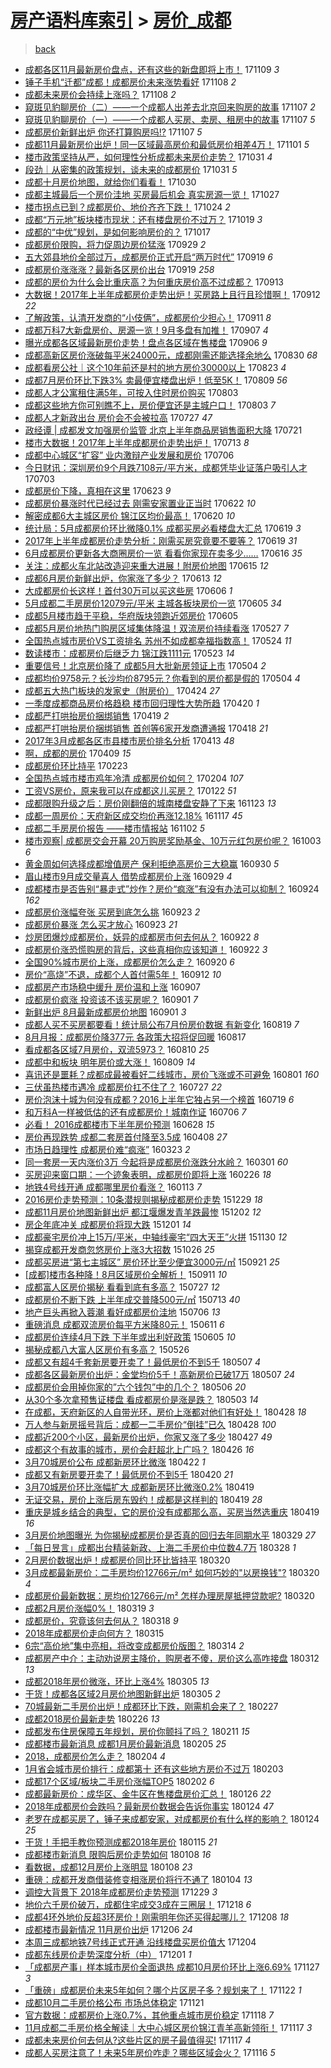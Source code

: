 [房产语料库索引](../../README.md)  > [房价_成都](房价_成都.md)
====
> [back](../README.md)

- [成都各区11月最新房价盘点，还有这些的新盘即将上市！](http://jkwz.applinzi.com/ittc/7033957381782897680.html#%E6%88%90%E9%83%BD%E5%90%84%E5%8C%BA11%E6%9C%88%E6%9C%80%E6%96%B0%E6%88%BF%E4%BB%B7%E7%9B%98%E7%82%B9%EF%BC%8C%E8%BF%98%E6%9C%89%E8%BF%99%E4%BA%9B%E7%9A%84%E6%96%B0%E7%9B%98%E5%8D%B3%E5%B0%86%E4%B8%8A%E5%B8%82%EF%BC%81) 171109 *3* 
- [锤子手机“迁都”成都！成都房价未来涨势看好](http://jkwz.applinzi.com/ittc/7033619071197774864.html#%E9%94%A4%E5%AD%90%E6%89%8B%E6%9C%BA%E2%80%9C%E8%BF%81%E9%83%BD%E2%80%9D%E6%88%90%E9%83%BD%EF%BC%81%E6%88%90%E9%83%BD%E6%88%BF%E4%BB%B7%E6%9C%AA%E6%9D%A5%E6%B6%A8%E5%8A%BF%E7%9C%8B%E5%A5%BD) 171108 *2* 
- [成都未来房价会持续上涨吗？](http://jkwz.applinzi.com/ittc/7033364153123734544.html#%E6%88%90%E9%83%BD%E6%9C%AA%E6%9D%A5%E6%88%BF%E4%BB%B7%E4%BC%9A%E6%8C%81%E7%BB%AD%E4%B8%8A%E6%B6%A8%E5%90%97%EF%BC%9F) 171108 *2* 
- [窥斑见豹聊房价（二）——一个成都人出差去北京回来购房的故事](http://jkwz.applinzi.com/ittc/7033255825559258128.html#%E7%AA%A5%E6%96%91%E8%A7%81%E8%B1%B9%E8%81%8A%E6%88%BF%E4%BB%B7%EF%BC%88%E4%BA%8C%EF%BC%89%E2%80%94%E2%80%94%E4%B8%80%E4%B8%AA%E6%88%90%E9%83%BD%E4%BA%BA%E5%87%BA%E5%B7%AE%E5%8E%BB%E5%8C%97%E4%BA%AC%E5%9B%9E%E6%9D%A5%E8%B4%AD%E6%88%BF%E7%9A%84%E6%95%85%E4%BA%8B) 171107 *2* 
- [窥斑见豹聊房价（一）——一个成都人买房、卖房、租房中的故事](http://jkwz.applinzi.com/ittc/7033245982404379664.html#%E7%AA%A5%E6%96%91%E8%A7%81%E8%B1%B9%E8%81%8A%E6%88%BF%E4%BB%B7%EF%BC%88%E4%B8%80%EF%BC%89%E2%80%94%E2%80%94%E4%B8%80%E4%B8%AA%E6%88%90%E9%83%BD%E4%BA%BA%E4%B9%B0%E6%88%BF%E3%80%81%E5%8D%96%E6%88%BF%E3%80%81%E7%A7%9F%E6%88%BF%E4%B8%AD%E7%9A%84%E6%95%85%E4%BA%8B) 171107 *5* 
- [成都房价新鲜出炉 你还打算购房吗!?](http://jkwz.applinzi.com/ittc/7033171121929716753.html#%E6%88%90%E9%83%BD%E6%88%BF%E4%BB%B7%E6%96%B0%E9%B2%9C%E5%87%BA%E7%82%89+%E4%BD%A0%E8%BF%98%E6%89%93%E7%AE%97%E8%B4%AD%E6%88%BF%E5%90%97%21%3F) 171107 *5* 
- [成都11月最新房价出炉！同一区域最高房价和最低房价相差4万！](http://jkwz.applinzi.com/ittc/7031012055971267601.html#%E6%88%90%E9%83%BD11%E6%9C%88%E6%9C%80%E6%96%B0%E6%88%BF%E4%BB%B7%E5%87%BA%E7%82%89%EF%BC%81%E5%90%8C%E4%B8%80%E5%8C%BA%E5%9F%9F%E6%9C%80%E9%AB%98%E6%88%BF%E4%BB%B7%E5%92%8C%E6%9C%80%E4%BD%8E%E6%88%BF%E4%BB%B7%E7%9B%B8%E5%B7%AE4%E4%B8%87%EF%BC%81) 171101 *5* 
- [楼市政策坚持从严，如何理性分析成都未来房价走势？](http://jkwz.applinzi.com/ittc/7030599724904743953.html#%E6%A5%BC%E5%B8%82%E6%94%BF%E7%AD%96%E5%9D%9A%E6%8C%81%E4%BB%8E%E4%B8%A5%EF%BC%8C%E5%A6%82%E4%BD%95%E7%90%86%E6%80%A7%E5%88%86%E6%9E%90%E6%88%90%E9%83%BD%E6%9C%AA%E6%9D%A5%E6%88%BF%E4%BB%B7%E8%B5%B0%E5%8A%BF%EF%BC%9F) 171031 *4* 
- [段劲｜从密集的政策规划，谈未来的成都房价](http://jkwz.applinzi.com/ittc/7030560497320068112.html#%E6%AE%B5%E5%8A%B2%EF%BD%9C%E4%BB%8E%E5%AF%86%E9%9B%86%E7%9A%84%E6%94%BF%E7%AD%96%E8%A7%84%E5%88%92%EF%BC%8C%E8%B0%88%E6%9C%AA%E6%9D%A5%E7%9A%84%E6%88%90%E9%83%BD%E6%88%BF%E4%BB%B7) 171031 *5* 
- [成都十月房价地图，就给你们看看！](http://jkwz.applinzi.com/ittc/7030368047058125840.html#%E6%88%90%E9%83%BD%E5%8D%81%E6%9C%88%E6%88%BF%E4%BB%B7%E5%9C%B0%E5%9B%BE%EF%BC%8C%E5%B0%B1%E7%BB%99%E4%BD%A0%E4%BB%AC%E7%9C%8B%E7%9C%8B%EF%BC%81) 171030  
- [成都主城最后一个房价洼地 买房最后机会 真实房源一览！](http://jkwz.applinzi.com/ittc/7029086085660017681.html#%E6%88%90%E9%83%BD%E4%B8%BB%E5%9F%8E%E6%9C%80%E5%90%8E%E4%B8%80%E4%B8%AA%E6%88%BF%E4%BB%B7%E6%B4%BC%E5%9C%B0+%E4%B9%B0%E6%88%BF%E6%9C%80%E5%90%8E%E6%9C%BA%E4%BC%9A+%E7%9C%9F%E5%AE%9E%E6%88%BF%E6%BA%90%E4%B8%80%E8%A7%88%EF%BC%81) 171027  
- [楼市拐点已到？成都房价、地价齐齐下跌！](http://jkwz.applinzi.com/ittc/7027935227954070545.html#%E6%A5%BC%E5%B8%82%E6%8B%90%E7%82%B9%E5%B7%B2%E5%88%B0%EF%BC%9F%E6%88%90%E9%83%BD%E6%88%BF%E4%BB%B7%E3%80%81%E5%9C%B0%E4%BB%B7%E9%BD%90%E9%BD%90%E4%B8%8B%E8%B7%8C%EF%BC%81) 171024 *2* 
- [成都“万元地”板块楼市现状：还有楼盘房价不过万？](http://jkwz.applinzi.com/ittc/7026075203115942929.html#%E6%88%90%E9%83%BD%E2%80%9C%E4%B8%87%E5%85%83%E5%9C%B0%E2%80%9D%E6%9D%BF%E5%9D%97%E6%A5%BC%E5%B8%82%E7%8E%B0%E7%8A%B6%EF%BC%9A%E8%BF%98%E6%9C%89%E6%A5%BC%E7%9B%98%E6%88%BF%E4%BB%B7%E4%B8%8D%E8%BF%87%E4%B8%87%EF%BC%9F) 171019 *3* 
- [成都的“中优”规划，是如何影响房价的？](http://jkwz.applinzi.com/ittc/7025353570046706705.html#%E6%88%90%E9%83%BD%E7%9A%84%E2%80%9C%E4%B8%AD%E4%BC%98%E2%80%9D%E8%A7%84%E5%88%92%EF%BC%8C%E6%98%AF%E5%A6%82%E4%BD%95%E5%BD%B1%E5%93%8D%E6%88%BF%E4%BB%B7%E7%9A%84%EF%BC%9F) 171017  
- [成都房价限购，将力促周边房价猛涨](http://jkwz.applinzi.com/ittc/7018730683114193937.html#%E6%88%90%E9%83%BD%E6%88%BF%E4%BB%B7%E9%99%90%E8%B4%AD%EF%BC%8C%E5%B0%86%E5%8A%9B%E4%BF%83%E5%91%A8%E8%BE%B9%E6%88%BF%E4%BB%B7%E7%8C%9B%E6%B6%A8) 170929 *2* 
- [五大郊县地价全部过万，成都房价正式开启“两万时代”](http://jkwz.applinzi.com/ittc/7015031389517513744.html#%E4%BA%94%E5%A4%A7%E9%83%8A%E5%8E%BF%E5%9C%B0%E4%BB%B7%E5%85%A8%E9%83%A8%E8%BF%87%E4%B8%87%EF%BC%8C%E6%88%90%E9%83%BD%E6%88%BF%E4%BB%B7%E6%AD%A3%E5%BC%8F%E5%BC%80%E5%90%AF%E2%80%9C%E4%B8%A4%E4%B8%87%E6%97%B6%E4%BB%A3%E2%80%9D) 170919 *6* 
- [成都房价涨涨涨？最新各区房价出台](http://jkwz.applinzi.com/ittc/7014948710285575184.html#%E6%88%90%E9%83%BD%E6%88%BF%E4%BB%B7%E6%B6%A8%E6%B6%A8%E6%B6%A8%EF%BC%9F%E6%9C%80%E6%96%B0%E5%90%84%E5%8C%BA%E6%88%BF%E4%BB%B7%E5%87%BA%E5%8F%B0) 170919 *258* 
- [成都的房价为什么会比重庆高？为何重庆房价高不过成都？](http://jkwz.applinzi.com/ittc/7012818302865507344.html#%E6%88%90%E9%83%BD%E7%9A%84%E6%88%BF%E4%BB%B7%E4%B8%BA%E4%BB%80%E4%B9%88%E4%BC%9A%E6%AF%94%E9%87%8D%E5%BA%86%E9%AB%98%EF%BC%9F%E4%B8%BA%E4%BD%95%E9%87%8D%E5%BA%86%E6%88%BF%E4%BB%B7%E9%AB%98%E4%B8%8D%E8%BF%87%E6%88%90%E9%83%BD%EF%BC%9F) 170913  
- [大数据！2017年上半年成都房价走势出炉！买房路上且行且珍惜啊！](http://jkwz.applinzi.com/ittc/7012404860434252816.html#%E5%A4%A7%E6%95%B0%E6%8D%AE%EF%BC%812017%E5%B9%B4%E4%B8%8A%E5%8D%8A%E5%B9%B4%E6%88%90%E9%83%BD%E6%88%BF%E4%BB%B7%E8%B5%B0%E5%8A%BF%E5%87%BA%E7%82%89%EF%BC%81%E4%B9%B0%E6%88%BF%E8%B7%AF%E4%B8%8A%E4%B8%94%E8%A1%8C%E4%B8%94%E7%8F%8D%E6%83%9C%E5%95%8A%EF%BC%81) 170912 *22* 
- [了解政策，认清开发商的“小伎俩”，成都房价少担心！](http://jkwz.applinzi.com/ittc/7012072924348154897.html#%E4%BA%86%E8%A7%A3%E6%94%BF%E7%AD%96%EF%BC%8C%E8%AE%A4%E6%B8%85%E5%BC%80%E5%8F%91%E5%95%86%E7%9A%84%E2%80%9C%E5%B0%8F%E4%BC%8E%E4%BF%A9%E2%80%9D%EF%BC%8C%E6%88%90%E9%83%BD%E6%88%BF%E4%BB%B7%E5%B0%91%E6%8B%85%E5%BF%83%EF%BC%81) 170911 *8* 
- [成都万科7大新盘房价、房源一览！9月多盘有加推！](http://jkwz.applinzi.com/ittc/7010627676682060817.html#%E6%88%90%E9%83%BD%E4%B8%87%E7%A7%917%E5%A4%A7%E6%96%B0%E7%9B%98%E6%88%BF%E4%BB%B7%E3%80%81%E6%88%BF%E6%BA%90%E4%B8%80%E8%A7%88%EF%BC%819%E6%9C%88%E5%A4%9A%E7%9B%98%E6%9C%89%E5%8A%A0%E6%8E%A8%EF%BC%81) 170907 *4* 
- [曝光成都各区域最新房价走势！盘点各区域在售楼盘](http://jkwz.applinzi.com/ittc/7010119208468481041.html#%E6%9B%9D%E5%85%89%E6%88%90%E9%83%BD%E5%90%84%E5%8C%BA%E5%9F%9F%E6%9C%80%E6%96%B0%E6%88%BF%E4%BB%B7%E8%B5%B0%E5%8A%BF%EF%BC%81%E7%9B%98%E7%82%B9%E5%90%84%E5%8C%BA%E5%9F%9F%E5%9C%A8%E5%94%AE%E6%A5%BC%E7%9B%98) 170906 *9* 
- [成都高新区房价涨破每平米24000元，成都刚需还能选择余地么](http://jkwz.applinzi.com/ittc/7007546159747564561.html#%E6%88%90%E9%83%BD%E9%AB%98%E6%96%B0%E5%8C%BA%E6%88%BF%E4%BB%B7%E6%B6%A8%E7%A0%B4%E6%AF%8F%E5%B9%B3%E7%B1%B324000%E5%85%83%EF%BC%8C%E6%88%90%E9%83%BD%E5%88%9A%E9%9C%80%E8%BF%98%E8%83%BD%E9%80%89%E6%8B%A9%E4%BD%99%E5%9C%B0%E4%B9%88) 170830 *68* 
- [成都看房公社｜这个10年前还是村的地方房价30000以上](http://jkwz.applinzi.com/ittc/7004930833541235728.html#%E6%88%90%E9%83%BD%E7%9C%8B%E6%88%BF%E5%85%AC%E7%A4%BE%EF%BD%9C%E8%BF%99%E4%B8%AA10%E5%B9%B4%E5%89%8D%E8%BF%98%E6%98%AF%E6%9D%91%E7%9A%84%E5%9C%B0%E6%96%B9%E6%88%BF%E4%BB%B730000%E4%BB%A5%E4%B8%8A) 170823 *4* 
- [成都7月房价环比下跌3% 卖最便宜楼盘出炉！低至5K！](http://jkwz.applinzi.com/ittc/6999848009561801745.html#%E6%88%90%E9%83%BD7%E6%9C%88%E6%88%BF%E4%BB%B7%E7%8E%AF%E6%AF%94%E4%B8%8B%E8%B7%8C3%25+%E5%8D%96%E6%9C%80%E4%BE%BF%E5%AE%9C%E6%A5%BC%E7%9B%98%E5%87%BA%E7%82%89%EF%BC%81%E4%BD%8E%E8%87%B35K%EF%BC%81) 170809 *56* 
- [成都人才公寓租住满5年，可按入住时房价购买](http://jkwz.applinzi.com/ittc/6997687627615306768.html#%E6%88%90%E9%83%BD%E4%BA%BA%E6%89%8D%E5%85%AC%E5%AF%93%E7%A7%9F%E4%BD%8F%E6%BB%A15%E5%B9%B4%EF%BC%8C%E5%8F%AF%E6%8C%89%E5%85%A5%E4%BD%8F%E6%97%B6%E6%88%BF%E4%BB%B7%E8%B4%AD%E4%B9%B0) 170803  
- [成都这些地方你可别瞧不上，房价便宜还是主城户口！](http://jkwz.applinzi.com/ittc/6997603836867642384.html#%E6%88%90%E9%83%BD%E8%BF%99%E4%BA%9B%E5%9C%B0%E6%96%B9%E4%BD%A0%E5%8F%AF%E5%88%AB%E7%9E%A7%E4%B8%8D%E4%B8%8A%EF%BC%8C%E6%88%BF%E4%BB%B7%E4%BE%BF%E5%AE%9C%E8%BF%98%E6%98%AF%E4%B8%BB%E5%9F%8E%E6%88%B7%E5%8F%A3%EF%BC%81) 170803 *7* 
- [成都人才新政出台 房价会不会被拉高](http://jkwz.applinzi.com/ittc/6994932418560394256.html#%E6%88%90%E9%83%BD%E4%BA%BA%E6%89%8D%E6%96%B0%E6%94%BF%E5%87%BA%E5%8F%B0+%E6%88%BF%E4%BB%B7%E4%BC%9A%E4%B8%8D%E4%BC%9A%E8%A2%AB%E6%8B%89%E9%AB%98) 170727 *47* 
- [政经谭 | 成都发文加强房价监管 北京上半年商品房销售面积大降](http://jkwz.applinzi.com/ittc/6992585056626148112.html#%E6%94%BF%E7%BB%8F%E8%B0%AD+%7C+%E6%88%90%E9%83%BD%E5%8F%91%E6%96%87%E5%8A%A0%E5%BC%BA%E6%88%BF%E4%BB%B7%E7%9B%91%E7%AE%A1+%E5%8C%97%E4%BA%AC%E4%B8%8A%E5%8D%8A%E5%B9%B4%E5%95%86%E5%93%81%E6%88%BF%E9%94%80%E5%94%AE%E9%9D%A2%E7%A7%AF%E5%A4%A7%E9%99%8D) 170721  
- [楼市大数据！2017年上半年成都房价走势出炉！](http://jkwz.applinzi.com/ittc/6989830145962411024.html#%E6%A5%BC%E5%B8%82%E5%A4%A7%E6%95%B0%E6%8D%AE%EF%BC%812017%E5%B9%B4%E4%B8%8A%E5%8D%8A%E5%B9%B4%E6%88%90%E9%83%BD%E6%88%BF%E4%BB%B7%E8%B5%B0%E5%8A%BF%E5%87%BA%E7%82%89%EF%BC%81) 170713 *8* 
- [成都中心城区“扩容” 业内激辩产业发展和房价](http://jkwz.applinzi.com/ittc/6987229773250954256.html#%E6%88%90%E9%83%BD%E4%B8%AD%E5%BF%83%E5%9F%8E%E5%8C%BA%E2%80%9C%E6%89%A9%E5%AE%B9%E2%80%9D+%E4%B8%9A%E5%86%85%E6%BF%80%E8%BE%A9%E4%BA%A7%E4%B8%9A%E5%8F%91%E5%B1%95%E5%92%8C%E6%88%BF%E4%BB%B7) 170706  
- [今日财讯：深圳房价9个月跌7108元/平方米，成都凭毕业证落户吸引人才](http://jkwz.applinzi.com/ittc/6986105259389617157.html#%E4%BB%8A%E6%97%A5%E8%B4%A2%E8%AE%AF%EF%BC%9A%E6%B7%B1%E5%9C%B3%E6%88%BF%E4%BB%B79%E4%B8%AA%E6%9C%88%E8%B7%8C7108%E5%85%83%2F%E5%B9%B3%E6%96%B9%E7%B1%B3%EF%BC%8C%E6%88%90%E9%83%BD%E5%87%AD%E6%AF%95%E4%B8%9A%E8%AF%81%E8%90%BD%E6%88%B7%E5%90%B8%E5%BC%95%E4%BA%BA%E6%89%8D) 170703  
- [成都房价下降，真相在这里](http://jkwz.applinzi.com/ittc/6982409308464481285.html#%E6%88%90%E9%83%BD%E6%88%BF%E4%BB%B7%E4%B8%8B%E9%99%8D%EF%BC%8C%E7%9C%9F%E7%9B%B8%E5%9C%A8%E8%BF%99%E9%87%8C) 170623 *9* 
- [成都房价暴涨时代已经过去 刚需安家置业正当时](http://jkwz.applinzi.com/ittc/6982039921094034437.html#%E6%88%90%E9%83%BD%E6%88%BF%E4%BB%B7%E6%9A%B4%E6%B6%A8%E6%97%B6%E4%BB%A3%E5%B7%B2%E7%BB%8F%E8%BF%87%E5%8E%BB+%E5%88%9A%E9%9C%80%E5%AE%89%E5%AE%B6%E7%BD%AE%E4%B8%9A%E6%AD%A3%E5%BD%93%E6%97%B6) 170622 *10* 
- [解密成都6大主城区房价 锦江区均价最高！](http://jkwz.applinzi.com/ittc/6981312189569696773.html#%E8%A7%A3%E5%AF%86%E6%88%90%E9%83%BD6%E5%A4%A7%E4%B8%BB%E5%9F%8E%E5%8C%BA%E6%88%BF%E4%BB%B7+%E9%94%A6%E6%B1%9F%E5%8C%BA%E5%9D%87%E4%BB%B7%E6%9C%80%E9%AB%98%EF%BC%81) 170620 *10* 
- [统计局：5月成都房价环比微降0.1% 成都买房必看楼盘大汇总](http://jkwz.applinzi.com/ittc/6980917909944534020.html#%E7%BB%9F%E8%AE%A1%E5%B1%80%EF%BC%9A5%E6%9C%88%E6%88%90%E9%83%BD%E6%88%BF%E4%BB%B7%E7%8E%AF%E6%AF%94%E5%BE%AE%E9%99%8D0.1%25+%E6%88%90%E9%83%BD%E4%B9%B0%E6%88%BF%E5%BF%85%E7%9C%8B%E6%A5%BC%E7%9B%98%E5%A4%A7%E6%B1%87%E6%80%BB) 170619 *3* 
- [2017年上半年成都房价走势分析：刚需买房究竟要不要等？](http://jkwz.applinzi.com/ittc/6980824142004618244.html#2017%E5%B9%B4%E4%B8%8A%E5%8D%8A%E5%B9%B4%E6%88%90%E9%83%BD%E6%88%BF%E4%BB%B7%E8%B5%B0%E5%8A%BF%E5%88%86%E6%9E%90%EF%BC%9A%E5%88%9A%E9%9C%80%E4%B9%B0%E6%88%BF%E7%A9%B6%E7%AB%9F%E8%A6%81%E4%B8%8D%E8%A6%81%E7%AD%89%EF%BC%9F) 170619 *31* 
- [6月成都房价更新各大商圈房价一览 看看你家现在卖多少……](http://jkwz.applinzi.com/ittc/6979700292537811972.html#6%E6%9C%88%E6%88%90%E9%83%BD%E6%88%BF%E4%BB%B7%E6%9B%B4%E6%96%B0%E5%90%84%E5%A4%A7%E5%95%86%E5%9C%88%E6%88%BF%E4%BB%B7%E4%B8%80%E8%A7%88+%E7%9C%8B%E7%9C%8B%E4%BD%A0%E5%AE%B6%E7%8E%B0%E5%9C%A8%E5%8D%96%E5%A4%9A%E5%B0%91%E2%80%A6%E2%80%A6) 170616 *35* 
- [关注：成都火车北站改造迎来重大进展！附房价地图](http://jkwz.applinzi.com/ittc/6979322795228922885.html#%E5%85%B3%E6%B3%A8%EF%BC%9A%E6%88%90%E9%83%BD%E7%81%AB%E8%BD%A6%E5%8C%97%E7%AB%99%E6%94%B9%E9%80%A0%E8%BF%8E%E6%9D%A5%E9%87%8D%E5%A4%A7%E8%BF%9B%E5%B1%95%EF%BC%81%E9%99%84%E6%88%BF%E4%BB%B7%E5%9C%B0%E5%9B%BE) 170615 *12* 
- [成都6月房价新鲜出炉，你家涨了多少？](http://jkwz.applinzi.com/ittc/6978592310475359236.html#%E6%88%90%E9%83%BD6%E6%9C%88%E6%88%BF%E4%BB%B7%E6%96%B0%E9%B2%9C%E5%87%BA%E7%82%89%EF%BC%8C%E4%BD%A0%E5%AE%B6%E6%B6%A8%E4%BA%86%E5%A4%9A%E5%B0%91%EF%BC%9F) 170613 *12* 
- [大成都房价长这样！首付30万可以买这些房](http://jkwz.applinzi.com/ittc/6976022213235835909.html#%E5%A4%A7%E6%88%90%E9%83%BD%E6%88%BF%E4%BB%B7%E9%95%BF%E8%BF%99%E6%A0%B7%EF%BC%81%E9%A6%96%E4%BB%9830%E4%B8%87%E5%8F%AF%E4%BB%A5%E4%B9%B0%E8%BF%99%E4%BA%9B%E6%88%BF) 170606 *1* 
- [5月成都二手房房价12079元/平米 主城各板块房价一览](http://jkwz.applinzi.com/ittc/6975719829435581445.html#5%E6%9C%88%E6%88%90%E9%83%BD%E4%BA%8C%E6%89%8B%E6%88%BF%E6%88%BF%E4%BB%B712079%E5%85%83%2F%E5%B9%B3%E7%B1%B3+%E4%B8%BB%E5%9F%8E%E5%90%84%E6%9D%BF%E5%9D%97%E6%88%BF%E4%BB%B7%E4%B8%80%E8%A7%88) 170605 *34* 
- [成都5月楼市趋于平稳，华府版块领跑近郊房价](http://jkwz.applinzi.com/ittc/6975621587809076229.html#%E6%88%90%E9%83%BD5%E6%9C%88%E6%A5%BC%E5%B8%82%E8%B6%8B%E4%BA%8E%E5%B9%B3%E7%A8%B3%EF%BC%8C%E5%8D%8E%E5%BA%9C%E7%89%88%E5%9D%97%E9%A2%86%E8%B7%91%E8%BF%91%E9%83%8A%E6%88%BF%E4%BB%B7) 170605  
- [成都5月房价地热门购房区域集体降温！双流房价持续看涨](http://jkwz.applinzi.com/ittc/6972289036218532868.html#%E6%88%90%E9%83%BD5%E6%9C%88%E6%88%BF%E4%BB%B7%E5%9C%B0%E7%83%AD%E9%97%A8%E8%B4%AD%E6%88%BF%E5%8C%BA%E5%9F%9F%E9%9B%86%E4%BD%93%E9%99%8D%E6%B8%A9%EF%BC%81%E5%8F%8C%E6%B5%81%E6%88%BF%E4%BB%B7%E6%8C%81%E7%BB%AD%E7%9C%8B%E6%B6%A8) 170527 *7* 
- [全国热点城市房价VS工资排名 苏州不如成都幸福指数高！](http://jkwz.applinzi.com/ittc/6971239546996917253.html#%E5%85%A8%E5%9B%BD%E7%83%AD%E7%82%B9%E5%9F%8E%E5%B8%82%E6%88%BF%E4%BB%B7VS%E5%B7%A5%E8%B5%84%E6%8E%92%E5%90%8D+%E8%8B%8F%E5%B7%9E%E4%B8%8D%E5%A6%82%E6%88%90%E9%83%BD%E5%B9%B8%E7%A6%8F%E6%8C%87%E6%95%B0%E9%AB%98%EF%BC%81) 170524 *11* 
- [数读楼市：成都房价后继乏力 锦江跌1111元](http://jkwz.applinzi.com/ittc/6970882494550262788.html#%E6%95%B0%E8%AF%BB%E6%A5%BC%E5%B8%82%EF%BC%9A%E6%88%90%E9%83%BD%E6%88%BF%E4%BB%B7%E5%90%8E%E7%BB%A7%E4%B9%8F%E5%8A%9B+%E9%94%A6%E6%B1%9F%E8%B7%8C1111%E5%85%83) 170523 *14* 
- [重要信号！北京房价降了 成都5月大批新房领证上市](http://jkwz.applinzi.com/ittc/6963754627068593157.html#%E9%87%8D%E8%A6%81%E4%BF%A1%E5%8F%B7%EF%BC%81%E5%8C%97%E4%BA%AC%E6%88%BF%E4%BB%B7%E9%99%8D%E4%BA%86+%E6%88%90%E9%83%BD5%E6%9C%88%E5%A4%A7%E6%89%B9%E6%96%B0%E6%88%BF%E9%A2%86%E8%AF%81%E4%B8%8A%E5%B8%82) 170504 *2* 
- [成都均价9758元？长沙均价8795元？你看到的房价都是假的](http://jkwz.applinzi.com/ittc/6963739316957217797.html#%E6%88%90%E9%83%BD%E5%9D%87%E4%BB%B79758%E5%85%83%EF%BC%9F%E9%95%BF%E6%B2%99%E5%9D%87%E4%BB%B78795%E5%85%83%EF%BC%9F%E4%BD%A0%E7%9C%8B%E5%88%B0%E7%9A%84%E6%88%BF%E4%BB%B7%E9%83%BD%E6%98%AF%E5%81%87%E7%9A%84) 170504 *4* 
- [成都五大热门板块的发家史（附房价）](http://jkwz.applinzi.com/ittc/6960169409179026437.html#%E6%88%90%E9%83%BD%E4%BA%94%E5%A4%A7%E7%83%AD%E9%97%A8%E6%9D%BF%E5%9D%97%E7%9A%84%E5%8F%91%E5%AE%B6%E5%8F%B2%EF%BC%88%E9%99%84%E6%88%BF%E4%BB%B7%EF%BC%89) 170424 *27* 
- [一季度成都商品房价格趋稳 楼市回归理性大势所趋](http://jkwz.applinzi.com/ittc/6958671219585975301.html#%E4%B8%80%E5%AD%A3%E5%BA%A6%E6%88%90%E9%83%BD%E5%95%86%E5%93%81%E6%88%BF%E4%BB%B7%E6%A0%BC%E8%B6%8B%E7%A8%B3+%E6%A5%BC%E5%B8%82%E5%9B%9E%E5%BD%92%E7%90%86%E6%80%A7%E5%A4%A7%E5%8A%BF%E6%89%80%E8%B6%8B) 170420 *1* 
- [成都严打哄抬房价捆绑销售](http://jkwz.applinzi.com/ittc/6958202339394585604.html#%E6%88%90%E9%83%BD%E4%B8%A5%E6%89%93%E5%93%84%E6%8A%AC%E6%88%BF%E4%BB%B7%E6%8D%86%E7%BB%91%E9%94%80%E5%94%AE) 170419 *2* 
- [成都严打哄抬房价捆绑销售 首创等6家开发商遭通报](http://jkwz.applinzi.com/ittc/6957904420560962565.html#%E6%88%90%E9%83%BD%E4%B8%A5%E6%89%93%E5%93%84%E6%8A%AC%E6%88%BF%E4%BB%B7%E6%8D%86%E7%BB%91%E9%94%80%E5%94%AE+%E9%A6%96%E5%88%9B%E7%AD%896%E5%AE%B6%E5%BC%80%E5%8F%91%E5%95%86%E9%81%AD%E9%80%9A%E6%8A%A5) 170418 *21* 
- [2017年3月成都各区市县楼市房价排名分析](http://jkwz.applinzi.com/ittc/6956009726818124804.html#2017%E5%B9%B43%E6%9C%88%E6%88%90%E9%83%BD%E5%90%84%E5%8C%BA%E5%B8%82%E5%8E%BF%E6%A5%BC%E5%B8%82%E6%88%BF%E4%BB%B7%E6%8E%92%E5%90%8D%E5%88%86%E6%9E%90) 170413 *48* 
- [啊，成都的房价](http://jkwz.applinzi.com/ittc/6954667147484726276.html#%E5%95%8A%EF%BC%8C%E6%88%90%E9%83%BD%E7%9A%84%E6%88%BF%E4%BB%B7) 170409 *15* 
- [成都房价环比持平](http://jkwz.applinzi.com/ittc/6937783299601859588.html#%E6%88%90%E9%83%BD%E6%88%BF%E4%BB%B7%E7%8E%AF%E6%AF%94%E6%8C%81%E5%B9%B3) 170223  
- [全国热点城市楼市鸡年冷清 成都房价如何？](http://jkwz.applinzi.com/ittc/6930874809243403268.html#%E5%85%A8%E5%9B%BD%E7%83%AD%E7%82%B9%E5%9F%8E%E5%B8%82%E6%A5%BC%E5%B8%82%E9%B8%A1%E5%B9%B4%E5%86%B7%E6%B8%85+%E6%88%90%E9%83%BD%E6%88%BF%E4%BB%B7%E5%A6%82%E4%BD%95%EF%BC%9F) 170204 *107* 
- [工资VS房价，原来我可以在成都这儿买房？](http://jkwz.applinzi.com/ittc/6925955797510259717.html#%E5%B7%A5%E8%B5%84VS%E6%88%BF%E4%BB%B7%EF%BC%8C%E5%8E%9F%E6%9D%A5%E6%88%91%E5%8F%AF%E4%BB%A5%E5%9C%A8%E6%88%90%E9%83%BD%E8%BF%99%E5%84%BF%E4%B9%B0%E6%88%BF%EF%BC%9F) 170122 *51* 
- [成都限购升级之后：房价刚翻倍的城南楼盘安静了下来](http://jkwz.applinzi.com/ittc/6903787472583918596.html#%E6%88%90%E9%83%BD%E9%99%90%E8%B4%AD%E5%8D%87%E7%BA%A7%E4%B9%8B%E5%90%8E%EF%BC%9A%E6%88%BF%E4%BB%B7%E5%88%9A%E7%BF%BB%E5%80%8D%E7%9A%84%E5%9F%8E%E5%8D%97%E6%A5%BC%E7%9B%98%E5%AE%89%E9%9D%99%E4%BA%86%E4%B8%8B%E6%9D%A5) 161123 *13* 
- [成都一周房价：天府新区成交均价再涨12.18%](http://jkwz.applinzi.com/ittc/6901515757170459652.html#%E6%88%90%E9%83%BD%E4%B8%80%E5%91%A8%E6%88%BF%E4%BB%B7%EF%BC%9A%E5%A4%A9%E5%BA%9C%E6%96%B0%E5%8C%BA%E6%88%90%E4%BA%A4%E5%9D%87%E4%BB%B7%E5%86%8D%E6%B6%A812.18%25) 161117 *45* 
- [成都二手房房价报告 ——楼市情报站](http://jkwz.applinzi.com/ittc/6896039858052531205.html#%E6%88%90%E9%83%BD%E4%BA%8C%E6%89%8B%E6%88%BF%E6%88%BF%E4%BB%B7%E6%8A%A5%E5%91%8A+%E2%80%94%E2%80%94%E6%A5%BC%E5%B8%82%E6%83%85%E6%8A%A5%E7%AB%99) 161102 *5* 
- [楼市观察| 成都房交会开幕 20万购房奖励基金、10万元红包房价呢？](http://jkwz.applinzi.com/ittc/6884868285996205061.html#%E6%A5%BC%E5%B8%82%E8%A7%82%E5%AF%9F%7C+%E6%88%90%E9%83%BD%E6%88%BF%E4%BA%A4%E4%BC%9A%E5%BC%80%E5%B9%95+20%E4%B8%87%E8%B4%AD%E6%88%BF%E5%A5%96%E5%8A%B1%E5%9F%BA%E9%87%91%E3%80%8110%E4%B8%87%E5%85%83%E7%BA%A2%E5%8C%85%E6%88%BF%E4%BB%B7%E5%91%A2%EF%BC%9F) 161003 *6* 
- [黄金周如何选择成都增值房产 保利拒绝高房价三大稳赢](http://jkwz.applinzi.com/ittc/6883649035063264261.html#%E9%BB%84%E9%87%91%E5%91%A8%E5%A6%82%E4%BD%95%E9%80%89%E6%8B%A9%E6%88%90%E9%83%BD%E5%A2%9E%E5%80%BC%E6%88%BF%E4%BA%A7+%E4%BF%9D%E5%88%A9%E6%8B%92%E7%BB%9D%E9%AB%98%E6%88%BF%E4%BB%B7%E4%B8%89%E5%A4%A7%E7%A8%B3%E8%B5%A2) 160930 *5* 
- [眉山楼市9月成交量喜人 借势成都房价上涨](http://jkwz.applinzi.com/ittc/6883222732614927365.html#%E7%9C%89%E5%B1%B1%E6%A5%BC%E5%B8%829%E6%9C%88%E6%88%90%E4%BA%A4%E9%87%8F%E5%96%9C%E4%BA%BA+%E5%80%9F%E5%8A%BF%E6%88%90%E9%83%BD%E6%88%BF%E4%BB%B7%E4%B8%8A%E6%B6%A8) 160929 *4* 
- [成都楼市是否告别“暴走式”炒作？房价“疯涨”有没有办法可以抑制？](http://jkwz.applinzi.com/ittc/6881525179573863428.html#%E6%88%90%E9%83%BD%E6%A5%BC%E5%B8%82%E6%98%AF%E5%90%A6%E5%91%8A%E5%88%AB%E2%80%9C%E6%9A%B4%E8%B5%B0%E5%BC%8F%E2%80%9D%E7%82%92%E4%BD%9C%EF%BC%9F%E6%88%BF%E4%BB%B7%E2%80%9C%E7%96%AF%E6%B6%A8%E2%80%9D%E6%9C%89%E6%B2%A1%E6%9C%89%E5%8A%9E%E6%B3%95%E5%8F%AF%E4%BB%A5%E6%8A%91%E5%88%B6%EF%BC%9F) 160924 *162* 
- [成都房价涨幅夸张 买房到底怎么挑](http://jkwz.applinzi.com/ittc/6881004633270518789.html#%E6%88%90%E9%83%BD%E6%88%BF%E4%BB%B7%E6%B6%A8%E5%B9%85%E5%A4%B8%E5%BC%A0+%E4%B9%B0%E6%88%BF%E5%88%B0%E5%BA%95%E6%80%8E%E4%B9%88%E6%8C%91) 160923 *2* 
- [成都房价暴涨 怎么买才放心](http://jkwz.applinzi.com/ittc/6880999515359806469.html#%E6%88%90%E9%83%BD%E6%88%BF%E4%BB%B7%E6%9A%B4%E6%B6%A8+%E6%80%8E%E4%B9%88%E4%B9%B0%E6%89%8D%E6%94%BE%E5%BF%83) 160923 *21* 
- [炒房团爆炒成都房价，妖异的成都房市何去何从？](http://jkwz.applinzi.com/ittc/6880808635625636869.html#%E7%82%92%E6%88%BF%E5%9B%A2%E7%88%86%E7%82%92%E6%88%90%E9%83%BD%E6%88%BF%E4%BB%B7%EF%BC%8C%E5%A6%96%E5%BC%82%E7%9A%84%E6%88%90%E9%83%BD%E6%88%BF%E5%B8%82%E4%BD%95%E5%8E%BB%E4%BD%95%E4%BB%8E%EF%BC%9F) 160922 *8* 
- [成都房价涨恐慌购房的背后，这些真相你应该知道！](http://jkwz.applinzi.com/ittc/6880701989540856837.html#%E6%88%90%E9%83%BD%E6%88%BF%E4%BB%B7%E6%B6%A8%E6%81%90%E6%85%8C%E8%B4%AD%E6%88%BF%E7%9A%84%E8%83%8C%E5%90%8E%EF%BC%8C%E8%BF%99%E4%BA%9B%E7%9C%9F%E7%9B%B8%E4%BD%A0%E5%BA%94%E8%AF%A5%E7%9F%A5%E9%81%93%EF%BC%81) 160922 *3* 
- [全国90%城市房价上涨，成都房价怎么走？](http://jkwz.applinzi.com/ittc/6880013760353272836.html#%E5%85%A8%E5%9B%BD90%25%E5%9F%8E%E5%B8%82%E6%88%BF%E4%BB%B7%E4%B8%8A%E6%B6%A8%EF%BC%8C%E6%88%90%E9%83%BD%E6%88%BF%E4%BB%B7%E6%80%8E%E4%B9%88%E8%B5%B0%EF%BC%9F) 160920 *6* 
- [房价“高烧”不退，成都个人首付需5年！](http://jkwz.applinzi.com/ittc/6876898406450070533.html#%E6%88%BF%E4%BB%B7%E2%80%9C%E9%AB%98%E7%83%A7%E2%80%9D%E4%B8%8D%E9%80%80%EF%BC%8C%E6%88%90%E9%83%BD%E4%B8%AA%E4%BA%BA%E9%A6%96%E4%BB%98%E9%9C%805%E5%B9%B4%EF%BC%81) 160912 *10* 
- [成都房产市场稳中缓升  房价温和上涨](http://jkwz.applinzi.com/ittc/6875171073024328709.html#%E6%88%90%E9%83%BD%E6%88%BF%E4%BA%A7%E5%B8%82%E5%9C%BA%E7%A8%B3%E4%B8%AD%E7%BC%93%E5%8D%87++%E6%88%BF%E4%BB%B7%E6%B8%A9%E5%92%8C%E4%B8%8A%E6%B6%A8) 160907  
- [成都房价疯涨 投资该不该买房呢？](http://jkwz.applinzi.com/ittc/6872916335020999685.html#%E6%88%90%E9%83%BD%E6%88%BF%E4%BB%B7%E7%96%AF%E6%B6%A8+%E6%8A%95%E8%B5%84%E8%AF%A5%E4%B8%8D%E8%AF%A5%E4%B9%B0%E6%88%BF%E5%91%A2%EF%BC%9F) 160901 *7* 
- [新鲜出炉 8月最新成都房价地图](http://jkwz.applinzi.com/ittc/6872835024138798085.html#%E6%96%B0%E9%B2%9C%E5%87%BA%E7%82%89+8%E6%9C%88%E6%9C%80%E6%96%B0%E6%88%90%E9%83%BD%E6%88%BF%E4%BB%B7%E5%9C%B0%E5%9B%BE) 160901 *3* 
- [成都人买不买房都要看！统计局公布7月份房价数据 有新变化](http://jkwz.applinzi.com/ittc/6868102525798056964.html#%E6%88%90%E9%83%BD%E4%BA%BA%E4%B9%B0%E4%B8%8D%E4%B9%B0%E6%88%BF%E9%83%BD%E8%A6%81%E7%9C%8B%EF%BC%81%E7%BB%9F%E8%AE%A1%E5%B1%80%E5%85%AC%E5%B8%837%E6%9C%88%E4%BB%BD%E6%88%BF%E4%BB%B7%E6%95%B0%E6%8D%AE+%E6%9C%89%E6%96%B0%E5%8F%98%E5%8C%96) 160819 *7* 
- [8月月报：成都房价降377元 各政策大招将促回暖](http://jkwz.applinzi.com/ittc/6739946333860054021.html#8%E6%9C%88%E6%9C%88%E6%8A%A5%EF%BC%9A%E6%88%90%E9%83%BD%E6%88%BF%E4%BB%B7%E9%99%8D377%E5%85%83+%E5%90%84%E6%94%BF%E7%AD%96%E5%A4%A7%E6%8B%9B%E5%B0%86%E4%BF%83%E5%9B%9E%E6%9A%96) 160817  
- [看成都各区域7月房价，双流5973？](http://jkwz.applinzi.com/ittc/6864770833649763332.html#%E7%9C%8B%E6%88%90%E9%83%BD%E5%90%84%E5%8C%BA%E5%9F%9F7%E6%9C%88%E6%88%BF%E4%BB%B7%EF%BC%8C%E5%8F%8C%E6%B5%815973%EF%BC%9F) 160810 *25* 
- [成都中和板块 明年房价或大涨！](http://jkwz.applinzi.com/ittc/6864359588194944005.html#%E6%88%90%E9%83%BD%E4%B8%AD%E5%92%8C%E6%9D%BF%E5%9D%97+%E6%98%8E%E5%B9%B4%E6%88%BF%E4%BB%B7%E6%88%96%E5%A4%A7%E6%B6%A8%EF%BC%81) 160809 *14* 
- [喜讯还是噩耗？成都成最被看好二线城市，房价飞涨或不可避免](http://jkwz.applinzi.com/ittc/6861456106215441412.html#%E5%96%9C%E8%AE%AF%E8%BF%98%E6%98%AF%E5%99%A9%E8%80%97%EF%BC%9F%E6%88%90%E9%83%BD%E6%88%90%E6%9C%80%E8%A2%AB%E7%9C%8B%E5%A5%BD%E4%BA%8C%E7%BA%BF%E5%9F%8E%E5%B8%82%EF%BC%8C%E6%88%BF%E4%BB%B7%E9%A3%9E%E6%B6%A8%E6%88%96%E4%B8%8D%E5%8F%AF%E9%81%BF%E5%85%8D) 160801 *160* 
- [三伏虽热楼市遇冷 成都房价扛不住了？](http://jkwz.applinzi.com/ittc/6859562347898864644.html#%E4%B8%89%E4%BC%8F%E8%99%BD%E7%83%AD%E6%A5%BC%E5%B8%82%E9%81%87%E5%86%B7+%E6%88%90%E9%83%BD%E6%88%BF%E4%BB%B7%E6%89%9B%E4%B8%8D%E4%BD%8F%E4%BA%86%EF%BC%9F) 160727 *22* 
- [房价泡沫十城为何没有成都？2016上半年它独占另一个榜首](http://jkwz.applinzi.com/ittc/6856589097296200708.html#%E6%88%BF%E4%BB%B7%E6%B3%A1%E6%B2%AB%E5%8D%81%E5%9F%8E%E4%B8%BA%E4%BD%95%E6%B2%A1%E6%9C%89%E6%88%90%E9%83%BD%EF%BC%9F2016%E4%B8%8A%E5%8D%8A%E5%B9%B4%E5%AE%83%E7%8B%AC%E5%8D%A0%E5%8F%A6%E4%B8%80%E4%B8%AA%E6%A6%9C%E9%A6%96) 160719 *6* 
- [和万科A一样被低估的还有成都房价！城南作证](http://jkwz.applinzi.com/ittc/6851747518781850629.html#%E5%92%8C%E4%B8%87%E7%A7%91A%E4%B8%80%E6%A0%B7%E8%A2%AB%E4%BD%8E%E4%BC%B0%E7%9A%84%E8%BF%98%E6%9C%89%E6%88%90%E9%83%BD%E6%88%BF%E4%BB%B7%EF%BC%81%E5%9F%8E%E5%8D%97%E4%BD%9C%E8%AF%81) 160706 *7* 
- [必看！ 2016成都楼市下半年房价预测](http://jkwz.applinzi.com/ittc/6848808390738052101.html#%E5%BF%85%E7%9C%8B%EF%BC%81+2016%E6%88%90%E9%83%BD%E6%A5%BC%E5%B8%82%E4%B8%8B%E5%8D%8A%E5%B9%B4%E6%88%BF%E4%BB%B7%E9%A2%84%E6%B5%8B) 160628 *15* 
- [房价再现跌势 成都二套房首付降至3.5成](http://jkwz.applinzi.com/ittc/6818620008938603524.html#%E6%88%BF%E4%BB%B7%E5%86%8D%E7%8E%B0%E8%B7%8C%E5%8A%BF+%E6%88%90%E9%83%BD%E4%BA%8C%E5%A5%97%E6%88%BF%E9%A6%96%E4%BB%98%E9%99%8D%E8%87%B33.5%E6%88%90) 160408 *27* 
- [市场日趋理性 成都房价难“疯涨”](http://jkwz.applinzi.com/ittc/6812643150925399045.html#%E5%B8%82%E5%9C%BA%E6%97%A5%E8%B6%8B%E7%90%86%E6%80%A7+%E6%88%90%E9%83%BD%E6%88%BF%E4%BB%B7%E9%9A%BE%E2%80%9C%E7%96%AF%E6%B6%A8%E2%80%9D) 160323 *2* 
- [同一套房一天内涨价3万 今起将是成都房价涨跌分水岭？](http://jkwz.applinzi.com/ittc/6804683840761103365.html#%E5%90%8C%E4%B8%80%E5%A5%97%E6%88%BF%E4%B8%80%E5%A4%A9%E5%86%85%E6%B6%A8%E4%BB%B73%E4%B8%87+%E4%BB%8A%E8%B5%B7%E5%B0%86%E6%98%AF%E6%88%90%E9%83%BD%E6%88%BF%E4%BB%B7%E6%B6%A8%E8%B7%8C%E5%88%86%E6%B0%B4%E5%B2%AD%EF%BC%9F) 160301 *60* 
- [买房迎来窗口期：一个迹象表明，成都房价即将上涨](http://jkwz.applinzi.com/ittc/6803188541215474692.html#%E4%B9%B0%E6%88%BF%E8%BF%8E%E6%9D%A5%E7%AA%97%E5%8F%A3%E6%9C%9F%EF%BC%9A%E4%B8%80%E4%B8%AA%E8%BF%B9%E8%B1%A1%E8%A1%A8%E6%98%8E%EF%BC%8C%E6%88%90%E9%83%BD%E6%88%BF%E4%BB%B7%E5%8D%B3%E5%B0%86%E4%B8%8A%E6%B6%A8) 160226 *18* 
- [地铁4号线开通 成都哪里房价看涨？](http://jkwz.applinzi.com/ittc/6786855750420923397.html#%E5%9C%B0%E9%93%814%E5%8F%B7%E7%BA%BF%E5%BC%80%E9%80%9A+%E6%88%90%E9%83%BD%E5%93%AA%E9%87%8C%E6%88%BF%E4%BB%B7%E7%9C%8B%E6%B6%A8%EF%BC%9F) 160113 *7* 
- [2016房价走势预测：10条潜规则揭秘成都房价走势](http://jkwz.applinzi.com/ittc/6781267570183373829.html#2016%E6%88%BF%E4%BB%B7%E8%B5%B0%E5%8A%BF%E9%A2%84%E6%B5%8B%EF%BC%9A10%E6%9D%A1%E6%BD%9C%E8%A7%84%E5%88%99%E6%8F%AD%E7%A7%98%E6%88%90%E9%83%BD%E6%88%BF%E4%BB%B7%E8%B5%B0%E5%8A%BF) 151229 *18* 
- [成都11月房价地图新鲜出炉 都江堰爆发青羊跌最惨](http://jkwz.applinzi.com/ittc/6771156493894419461.html#%E6%88%90%E9%83%BD11%E6%9C%88%E6%88%BF%E4%BB%B7%E5%9C%B0%E5%9B%BE%E6%96%B0%E9%B2%9C%E5%87%BA%E7%82%89+%E9%83%BD%E6%B1%9F%E5%A0%B0%E7%88%86%E5%8F%91%E9%9D%92%E7%BE%8A%E8%B7%8C%E6%9C%80%E6%83%A8) 151202 *12* 
- [房企年底冲关  成都房价将现大跌](http://jkwz.applinzi.com/ittc/6770771279812756484.html#%E6%88%BF%E4%BC%81%E5%B9%B4%E5%BA%95%E5%86%B2%E5%85%B3++%E6%88%90%E9%83%BD%E6%88%BF%E4%BB%B7%E5%B0%86%E7%8E%B0%E5%A4%A7%E8%B7%8C) 151201 *14* 
- [成都豪宅房价冲上15万/平米，中轴线豪宅“四大天王”火拼](http://jkwz.applinzi.com/ittc/6770478895128380421.html#%E6%88%90%E9%83%BD%E8%B1%AA%E5%AE%85%E6%88%BF%E4%BB%B7%E5%86%B2%E4%B8%8A15%E4%B8%87%2F%E5%B9%B3%E7%B1%B3%EF%BC%8C%E4%B8%AD%E8%BD%B4%E7%BA%BF%E8%B1%AA%E5%AE%85%E2%80%9C%E5%9B%9B%E5%A4%A7%E5%A4%A9%E7%8E%8B%E2%80%9D%E7%81%AB%E6%8B%BC) 151130 *12* 
- [揭穿成都开发商忽悠房价上涨3大招数](http://jkwz.applinzi.com/ittc/6757497984004932613.html#%E6%8F%AD%E7%A9%BF%E6%88%90%E9%83%BD%E5%BC%80%E5%8F%91%E5%95%86%E5%BF%BD%E6%82%A0%E6%88%BF%E4%BB%B7%E4%B8%8A%E6%B6%A83%E5%A4%A7%E6%8B%9B%E6%95%B0) 151026 *25* 
- [成都买房进“第七主城区” 房价环比至少便宜3000元/㎡](http://jkwz.applinzi.com/ittc/6744478744128537604.html#%E6%88%90%E9%83%BD%E4%B9%B0%E6%88%BF%E8%BF%9B%E2%80%9C%E7%AC%AC%E4%B8%83%E4%B8%BB%E5%9F%8E%E5%8C%BA%E2%80%9D+%E6%88%BF%E4%BB%B7%E7%8E%AF%E6%AF%94%E8%87%B3%E5%B0%91%E4%BE%BF%E5%AE%9C3000%E5%85%83%2F%E3%8E%A1) 150921 *25* 
- [[成都]楼市各种降！8月区域房价全解析！](http://jkwz.applinzi.com/ittc/6740707741367632900.html#%5B%E6%88%90%E9%83%BD%5D%E6%A5%BC%E5%B8%82%E5%90%84%E7%A7%8D%E9%99%8D%EF%BC%818%E6%9C%88%E5%8C%BA%E5%9F%9F%E6%88%BF%E4%BB%B7%E5%85%A8%E8%A7%A3%E6%9E%90%EF%BC%81) 150911 *10* 
- [成都富人区房价揭秘 看看到底有多高？](http://jkwz.applinzi.com/ittc/547650615328898861.html#%E6%88%90%E9%83%BD%E5%AF%8C%E4%BA%BA%E5%8C%BA%E6%88%BF%E4%BB%B7%E6%8F%AD%E7%A7%98+%E7%9C%8B%E7%9C%8B%E5%88%B0%E5%BA%95%E6%9C%89%E5%A4%9A%E9%AB%98%EF%BC%9F) 150727 *12* 
- [成都房价不断下跌 上半年成交普降500元/㎡](http://jkwz.applinzi.com/ittc/547650614993171453.html#%E6%88%90%E9%83%BD%E6%88%BF%E4%BB%B7%E4%B8%8D%E6%96%AD%E4%B8%8B%E8%B7%8C+%E4%B8%8A%E5%8D%8A%E5%B9%B4%E6%88%90%E4%BA%A4%E6%99%AE%E9%99%8D500%E5%85%83%2F%E3%8E%A1) 150713 *40* 
- [地产巨头再掀入蓉潮 看好成都房价洼地](http://jkwz.applinzi.com/ittc/547650611427451766.html#%E5%9C%B0%E4%BA%A7%E5%B7%A8%E5%A4%B4%E5%86%8D%E6%8E%80%E5%85%A5%E8%93%89%E6%BD%AE+%E7%9C%8B%E5%A5%BD%E6%88%90%E9%83%BD%E6%88%BF%E4%BB%B7%E6%B4%BC%E5%9C%B0) 150706 *13* 
- [重磅消息 成都双流房价每平方米降80元！](http://jkwz.applinzi.com/ittc/547650611421024226.html#%E9%87%8D%E7%A3%85%E6%B6%88%E6%81%AF+%E6%88%90%E9%83%BD%E5%8F%8C%E6%B5%81%E6%88%BF%E4%BB%B7%E6%AF%8F%E5%B9%B3%E6%96%B9%E7%B1%B3%E9%99%8D80%E5%85%83%EF%BC%81) 150611 *6* 
- [成都房价连续4月下跌  下半年或出利好政策](http://jkwz.applinzi.com/ittc/547650611421812250.html#%E6%88%90%E9%83%BD%E6%88%BF%E4%BB%B7%E8%BF%9E%E7%BB%AD4%E6%9C%88%E4%B8%8B%E8%B7%8C++%E4%B8%8B%E5%8D%8A%E5%B9%B4%E6%88%96%E5%87%BA%E5%88%A9%E5%A5%BD%E6%94%BF%E7%AD%96) 150605 *10* 
- [揭秘成都八大富人区房价有多高？](http://jkwz.applinzi.com/ittc/547650611417157974.html#%E6%8F%AD%E7%A7%98%E6%88%90%E9%83%BD%E5%85%AB%E5%A4%A7%E5%AF%8C%E4%BA%BA%E5%8C%BA%E6%88%BF%E4%BB%B7%E6%9C%89%E5%A4%9A%E9%AB%98%EF%BC%9F) 150526  
- [成都又有超4千套新房要开卖了！最低房价不到5千](http://jkwz.applinzi.com/ittc/7100440340286931975.html#%E6%88%90%E9%83%BD%E5%8F%88%E6%9C%89%E8%B6%854%E5%8D%83%E5%A5%97%E6%96%B0%E6%88%BF%E8%A6%81%E5%BC%80%E5%8D%96%E4%BA%86%EF%BC%81%E6%9C%80%E4%BD%8E%E6%88%BF%E4%BB%B7%E4%B8%8D%E5%88%B05%E5%8D%83) 180507 *4* 
- [成都各区最新房价出炉：金堂均价5千！高新房价已破17万](http://jkwz.applinzi.com/ittc/7100426956489360395.html#%E6%88%90%E9%83%BD%E5%90%84%E5%8C%BA%E6%9C%80%E6%96%B0%E6%88%BF%E4%BB%B7%E5%87%BA%E7%82%89%EF%BC%9A%E9%87%91%E5%A0%82%E5%9D%87%E4%BB%B75%E5%8D%83%EF%BC%81%E9%AB%98%E6%96%B0%E6%88%BF%E4%BB%B7%E5%B7%B2%E7%A0%B417%E4%B8%87) 180507 *24* 
- [成都房价会用掉你家的”六个钱包”中的几个？](http://jkwz.applinzi.com/ittc/7099999799178953735.html#%E6%88%90%E9%83%BD%E6%88%BF%E4%BB%B7%E4%BC%9A%E7%94%A8%E6%8E%89%E4%BD%A0%E5%AE%B6%E7%9A%84%E2%80%9D%E5%85%AD%E4%B8%AA%E9%92%B1%E5%8C%85%E2%80%9D%E4%B8%AD%E7%9A%84%E5%87%A0%E4%B8%AA%EF%BC%9F) 180506 *20* 
- [从30个多次拿预售证楼盘 看成都房价是涨是跌？](http://jkwz.applinzi.com/ittc/7098953776973218823.html#%E4%BB%8E30%E4%B8%AA%E5%A4%9A%E6%AC%A1%E6%8B%BF%E9%A2%84%E5%94%AE%E8%AF%81%E6%A5%BC%E7%9B%98+%E7%9C%8B%E6%88%90%E9%83%BD%E6%88%BF%E4%BB%B7%E6%98%AF%E6%B6%A8%E6%98%AF%E8%B7%8C%EF%BC%9F) 180503 *14* 
- [在成都，天府新区的人自带光环，房价上涨都对他们有好处！](http://jkwz.applinzi.com/ittc/7097032154053870608.html#%E5%9C%A8%E6%88%90%E9%83%BD%EF%BC%8C%E5%A4%A9%E5%BA%9C%E6%96%B0%E5%8C%BA%E7%9A%84%E4%BA%BA%E8%87%AA%E5%B8%A6%E5%85%89%E7%8E%AF%EF%BC%8C%E6%88%BF%E4%BB%B7%E4%B8%8A%E6%B6%A8%E9%83%BD%E5%AF%B9%E4%BB%96%E4%BB%AC%E6%9C%89%E5%A5%BD%E5%A4%84%EF%BC%81) 180428 *18* 
- [万人参与新房摇号背后：成都一二手房价“倒挂”已久](http://jkwz.applinzi.com/ittc/7096912901157946385.html#%E4%B8%87%E4%BA%BA%E5%8F%82%E4%B8%8E%E6%96%B0%E6%88%BF%E6%91%87%E5%8F%B7%E8%83%8C%E5%90%8E%EF%BC%9A%E6%88%90%E9%83%BD%E4%B8%80%E4%BA%8C%E6%89%8B%E6%88%BF%E4%BB%B7%E2%80%9C%E5%80%92%E6%8C%82%E2%80%9D%E5%B7%B2%E4%B9%85) 180428 *100* 
- [成都近200个小区，最新房价出炉，你家又涨了多少](http://jkwz.applinzi.com/ittc/7096601313788036112.html#%E6%88%90%E9%83%BD%E8%BF%91200%E4%B8%AA%E5%B0%8F%E5%8C%BA%EF%BC%8C%E6%9C%80%E6%96%B0%E6%88%BF%E4%BB%B7%E5%87%BA%E7%82%89%EF%BC%8C%E4%BD%A0%E5%AE%B6%E5%8F%88%E6%B6%A8%E4%BA%86%E5%A4%9A%E5%B0%91) 180427 *49* 
- [成都这个有故事的城市，房价会赶超北上广吗？](http://jkwz.applinzi.com/ittc/7096237255024968714.html#%E6%88%90%E9%83%BD%E8%BF%99%E4%B8%AA%E6%9C%89%E6%95%85%E4%BA%8B%E7%9A%84%E5%9F%8E%E5%B8%82%EF%BC%8C%E6%88%BF%E4%BB%B7%E4%BC%9A%E8%B5%B6%E8%B6%85%E5%8C%97%E4%B8%8A%E5%B9%BF%E5%90%97%EF%BC%9F) 180426 *16* 
- [3月70城房价公布 成都新房环比微涨](http://jkwz.applinzi.com/ittc/7094765657528992785.html#3%E6%9C%8870%E5%9F%8E%E6%88%BF%E4%BB%B7%E5%85%AC%E5%B8%83+%E6%88%90%E9%83%BD%E6%96%B0%E6%88%BF%E7%8E%AF%E6%AF%94%E5%BE%AE%E6%B6%A8) 180422 *1* 
- [成都又有新房要开卖了！最低房价不到5千](http://jkwz.applinzi.com/ittc/7094008691508642827.html#%E6%88%90%E9%83%BD%E5%8F%88%E6%9C%89%E6%96%B0%E6%88%BF%E8%A6%81%E5%BC%80%E5%8D%96%E4%BA%86%EF%BC%81%E6%9C%80%E4%BD%8E%E6%88%BF%E4%BB%B7%E4%B8%8D%E5%88%B05%E5%8D%83) 180420 *21* 
- [3月70城房价环比涨幅扩大 成都新房环比微涨0.2%](http://jkwz.applinzi.com/ittc/7093750411788026887.html#3%E6%9C%8870%E5%9F%8E%E6%88%BF%E4%BB%B7%E7%8E%AF%E6%AF%94%E6%B6%A8%E5%B9%85%E6%89%A9%E5%A4%A7+%E6%88%90%E9%83%BD%E6%96%B0%E6%88%BF%E7%8E%AF%E6%AF%94%E5%BE%AE%E6%B6%A80.2%25) 180419  
- [无证交易，房价上涨后房东毁约！成都是这样判的](http://jkwz.applinzi.com/ittc/7093628789680768017.html#%E6%97%A0%E8%AF%81%E4%BA%A4%E6%98%93%EF%BC%8C%E6%88%BF%E4%BB%B7%E4%B8%8A%E6%B6%A8%E5%90%8E%E6%88%BF%E4%B8%9C%E6%AF%81%E7%BA%A6%EF%BC%81%E6%88%90%E9%83%BD%E6%98%AF%E8%BF%99%E6%A0%B7%E5%88%A4%E7%9A%84) 180419 *28* 
- [重庆是城乡结合的典型，它的房价没有成都那么高，买房当然选重庆](http://jkwz.applinzi.com/ittc/7093623693848871942.html#%E9%87%8D%E5%BA%86%E6%98%AF%E5%9F%8E%E4%B9%A1%E7%BB%93%E5%90%88%E7%9A%84%E5%85%B8%E5%9E%8B%EF%BC%8C%E5%AE%83%E7%9A%84%E6%88%BF%E4%BB%B7%E6%B2%A1%E6%9C%89%E6%88%90%E9%83%BD%E9%82%A3%E4%B9%88%E9%AB%98%EF%BC%8C%E4%B9%B0%E6%88%BF%E5%BD%93%E7%84%B6%E9%80%89%E9%87%8D%E5%BA%86) 180419 *16* 
- [3月房价地图曝光 为你揭秘成都房价是否真的回归去年同期水平](http://jkwz.applinzi.com/ittc/7085815364233724945.html#3%E6%9C%88%E6%88%BF%E4%BB%B7%E5%9C%B0%E5%9B%BE%E6%9B%9D%E5%85%89+%E4%B8%BA%E4%BD%A0%E6%8F%AD%E7%A7%98%E6%88%90%E9%83%BD%E6%88%BF%E4%BB%B7%E6%98%AF%E5%90%A6%E7%9C%9F%E7%9A%84%E5%9B%9E%E5%BD%92%E5%8E%BB%E5%B9%B4%E5%90%8C%E6%9C%9F%E6%B0%B4%E5%B9%B3) 180329 *27* 
- [「每日昱言」成都出台精装新政、上海二手房价中位数4.7万](http://jkwz.applinzi.com/ittc/7085435708603106321.html#%E3%80%8C%E6%AF%8F%E6%97%A5%E6%98%B1%E8%A8%80%E3%80%8D%E6%88%90%E9%83%BD%E5%87%BA%E5%8F%B0%E7%B2%BE%E8%A3%85%E6%96%B0%E6%94%BF%E3%80%81%E4%B8%8A%E6%B5%B7%E4%BA%8C%E6%89%8B%E6%88%BF%E4%BB%B7%E4%B8%AD%E4%BD%8D%E6%95%B04.7%E4%B8%87) 180328 *1* 
- [2月房价数据出炉！成都房价同比环比皆持平](http://jkwz.applinzi.com/ittc/7082591051493934096.html#2%E6%9C%88%E6%88%BF%E4%BB%B7%E6%95%B0%E6%8D%AE%E5%87%BA%E7%82%89%EF%BC%81%E6%88%90%E9%83%BD%E6%88%BF%E4%BB%B7%E5%90%8C%E6%AF%94%E7%8E%AF%E6%AF%94%E7%9A%86%E6%8C%81%E5%B9%B3) 180320  
- [3月成都最新房价：二手房均价12766元/m² 如何巧妙的&quot;以房换钱&quot;?](http://jkwz.applinzi.com/ittc/7082562119692452880.html#3%E6%9C%88%E6%88%90%E9%83%BD%E6%9C%80%E6%96%B0%E6%88%BF%E4%BB%B7%EF%BC%9A%E4%BA%8C%E6%89%8B%E6%88%BF%E5%9D%87%E4%BB%B712766%E5%85%83%2Fm%C2%B2+%E5%A6%82%E4%BD%95%E5%B7%A7%E5%A6%99%E7%9A%84%26quot%3B%E4%BB%A5%E6%88%BF%E6%8D%A2%E9%92%B1%26quot%3B%3F) 180320 *4* 
- [成都房价最新数据：房均价12766元/m² 怎样办理房屋抵押贷款呢?](http://jkwz.applinzi.com/ittc/7082562119721813002.html#%E6%88%90%E9%83%BD%E6%88%BF%E4%BB%B7%E6%9C%80%E6%96%B0%E6%95%B0%E6%8D%AE%EF%BC%9A%E6%88%BF%E5%9D%87%E4%BB%B712766%E5%85%83%2Fm%C2%B2+%E6%80%8E%E6%A0%B7%E5%8A%9E%E7%90%86%E6%88%BF%E5%B1%8B%E6%8A%B5%E6%8A%BC%E8%B4%B7%E6%AC%BE%E5%91%A2%3F) 180320  
- [成都2月房价涨幅0%！](http://jkwz.applinzi.com/ittc/7082258287515141131.html#%E6%88%90%E9%83%BD2%E6%9C%88%E6%88%BF%E4%BB%B7%E6%B6%A8%E5%B9%850%25%EF%BC%81) 180319 *3* 
- [成都房价，究竟该何去何从？](http://jkwz.applinzi.com/ittc/7081918301276210187.html#%E6%88%90%E9%83%BD%E6%88%BF%E4%BB%B7%EF%BC%8C%E7%A9%B6%E7%AB%9F%E8%AF%A5%E4%BD%95%E5%8E%BB%E4%BD%95%E4%BB%8E%EF%BC%9F) 180318 *9* 
- [2018年成都房价走向何方？](http://jkwz.applinzi.com/ittc/7080824410678494219.html#2018%E5%B9%B4%E6%88%90%E9%83%BD%E6%88%BF%E4%BB%B7%E8%B5%B0%E5%90%91%E4%BD%95%E6%96%B9%EF%BC%9F) 180315  
- [6宗“高价地”集中亮相，将改变成都房价版图？](http://jkwz.applinzi.com/ittc/7080267492180362256.html#6%E5%AE%97%E2%80%9C%E9%AB%98%E4%BB%B7%E5%9C%B0%E2%80%9D%E9%9B%86%E4%B8%AD%E4%BA%AE%E7%9B%B8%EF%BC%8C%E5%B0%86%E6%94%B9%E5%8F%98%E6%88%90%E9%83%BD%E6%88%BF%E4%BB%B7%E7%89%88%E5%9B%BE%EF%BC%9F) 180314 *2* 
- [成都房产中介：主动劝说房主降价，购房者不傻，房价这么高咋接盘](http://jkwz.applinzi.com/ittc/7079485404472673291.html#%E6%88%90%E9%83%BD%E6%88%BF%E4%BA%A7%E4%B8%AD%E4%BB%8B%EF%BC%9A%E4%B8%BB%E5%8A%A8%E5%8A%9D%E8%AF%B4%E6%88%BF%E4%B8%BB%E9%99%8D%E4%BB%B7%EF%BC%8C%E8%B4%AD%E6%88%BF%E8%80%85%E4%B8%8D%E5%82%BB%EF%BC%8C%E6%88%BF%E4%BB%B7%E8%BF%99%E4%B9%88%E9%AB%98%E5%92%8B%E6%8E%A5%E7%9B%98) 180312 *13* 
- [成都2018年房价微涨，环比上涨4%](http://jkwz.applinzi.com/ittc/7076959411157599243.html#%E6%88%90%E9%83%BD2018%E5%B9%B4%E6%88%BF%E4%BB%B7%E5%BE%AE%E6%B6%A8%EF%BC%8C%E7%8E%AF%E6%AF%94%E4%B8%8A%E6%B6%A84%25) 180305 *13* 
- [干货！成都各区域2月房价地图新鲜出炉](http://jkwz.applinzi.com/ittc/7076939989466481670.html#%E5%B9%B2%E8%B4%A7%EF%BC%81%E6%88%90%E9%83%BD%E5%90%84%E5%8C%BA%E5%9F%9F2%E6%9C%88%E6%88%BF%E4%BB%B7%E5%9C%B0%E5%9B%BE%E6%96%B0%E9%B2%9C%E5%87%BA%E7%82%89) 180305 *2* 
- [70城最新二手房价出炉！成都环比下跌，刚需机会来了？](http://jkwz.applinzi.com/ittc/7074713309108765702.html#70%E5%9F%8E%E6%9C%80%E6%96%B0%E4%BA%8C%E6%89%8B%E6%88%BF%E4%BB%B7%E5%87%BA%E7%82%89%EF%BC%81%E6%88%90%E9%83%BD%E7%8E%AF%E6%AF%94%E4%B8%8B%E8%B7%8C%EF%BC%8C%E5%88%9A%E9%9C%80%E6%9C%BA%E4%BC%9A%E6%9D%A5%E4%BA%86%EF%BC%9F) 180227  
- [成都2018房价最新走势](http://jkwz.applinzi.com/ittc/7074362240855966731.html#%E6%88%90%E9%83%BD2018%E6%88%BF%E4%BB%B7%E6%9C%80%E6%96%B0%E8%B5%B0%E5%8A%BF) 180226 *13* 
- [成都发布住房保障五年规划，房价你颤抖了吗？](http://jkwz.applinzi.com/ittc/7067820036469556230.html#%E6%88%90%E9%83%BD%E5%8F%91%E5%B8%83%E4%BD%8F%E6%88%BF%E4%BF%9D%E9%9A%9C%E4%BA%94%E5%B9%B4%E8%A7%84%E5%88%92%EF%BC%8C%E6%88%BF%E4%BB%B7%E4%BD%A0%E9%A2%A4%E6%8A%96%E4%BA%86%E5%90%97%EF%BC%9F) 180211 *15* 
- [成都楼市最新消息 成都1月房价最新消息](http://jkwz.applinzi.com/ittc/7066569647531230214.html#%E6%88%90%E9%83%BD%E6%A5%BC%E5%B8%82%E6%9C%80%E6%96%B0%E6%B6%88%E6%81%AF+%E6%88%90%E9%83%BD1%E6%9C%88%E6%88%BF%E4%BB%B7%E6%9C%80%E6%96%B0%E6%B6%88%E6%81%AF) 180205 *25* 
- [2018，成都房价怎么走？](http://jkwz.applinzi.com/ittc/7066331104821117969.html#2018%EF%BC%8C%E6%88%90%E9%83%BD%E6%88%BF%E4%BB%B7%E6%80%8E%E4%B9%88%E8%B5%B0%EF%BC%9F) 180204 *4* 
- [1月省会城市房价排行：成都第十 还有这些地方房价不过万](http://jkwz.applinzi.com/ittc/7065873705995863056.html#1%E6%9C%88%E7%9C%81%E4%BC%9A%E5%9F%8E%E5%B8%82%E6%88%BF%E4%BB%B7%E6%8E%92%E8%A1%8C%EF%BC%9A%E6%88%90%E9%83%BD%E7%AC%AC%E5%8D%81+%E8%BF%98%E6%9C%89%E8%BF%99%E4%BA%9B%E5%9C%B0%E6%96%B9%E6%88%BF%E4%BB%B7%E4%B8%8D%E8%BF%87%E4%B8%87) 180203  
- [成都17个区域/板块二手房价涨幅TOP5](http://jkwz.applinzi.com/ittc/7065543277799801867.html#%E6%88%90%E9%83%BD17%E4%B8%AA%E5%8C%BA%E5%9F%9F%2F%E6%9D%BF%E5%9D%97%E4%BA%8C%E6%89%8B%E6%88%BF%E4%BB%B7%E6%B6%A8%E5%B9%85TOP5) 180202 *6* 
- [成都最新房价：成华区、金牛区在售楼盘房价汇总！](http://jkwz.applinzi.com/ittc/7063015889979311114.html#%E6%88%90%E9%83%BD%E6%9C%80%E6%96%B0%E6%88%BF%E4%BB%B7%EF%BC%9A%E6%88%90%E5%8D%8E%E5%8C%BA%E3%80%81%E9%87%91%E7%89%9B%E5%8C%BA%E5%9C%A8%E5%94%AE%E6%A5%BC%E7%9B%98%E6%88%BF%E4%BB%B7%E6%B1%87%E6%80%BB%EF%BC%81) 180126 *22* 
- [2018年成都房价会跌吗？最新房价数据会告诉你事实](http://jkwz.applinzi.com/ittc/7062273399215096843.html#2018%E5%B9%B4%E6%88%90%E9%83%BD%E6%88%BF%E4%BB%B7%E4%BC%9A%E8%B7%8C%E5%90%97%EF%BC%9F%E6%9C%80%E6%96%B0%E6%88%BF%E4%BB%B7%E6%95%B0%E6%8D%AE%E4%BC%9A%E5%91%8A%E8%AF%89%E4%BD%A0%E4%BA%8B%E5%AE%9E) 180124 *47* 
- [老罗在成都买房了，锤子来成都安家，对成都房价有什么样的影响？](http://jkwz.applinzi.com/ittc/7062107854306018314.html#%E8%80%81%E7%BD%97%E5%9C%A8%E6%88%90%E9%83%BD%E4%B9%B0%E6%88%BF%E4%BA%86%EF%BC%8C%E9%94%A4%E5%AD%90%E6%9D%A5%E6%88%90%E9%83%BD%E5%AE%89%E5%AE%B6%EF%BC%8C%E5%AF%B9%E6%88%90%E9%83%BD%E6%88%BF%E4%BB%B7%E6%9C%89%E4%BB%80%E4%B9%88%E6%A0%B7%E7%9A%84%E5%BD%B1%E5%93%8D%EF%BC%9F) 180124 *25* 
- [干货！手把手教你预测成都2018年房价](http://jkwz.applinzi.com/ittc/7058851678759945232.html#%E5%B9%B2%E8%B4%A7%EF%BC%81%E6%89%8B%E6%8A%8A%E6%89%8B%E6%95%99%E4%BD%A0%E9%A2%84%E6%B5%8B%E6%88%90%E9%83%BD2018%E5%B9%B4%E6%88%BF%E4%BB%B7) 180115 *21* 
- [成都楼市新消息 限购后房价走势如何](http://jkwz.applinzi.com/ittc/7056178224327820295.html#%E6%88%90%E9%83%BD%E6%A5%BC%E5%B8%82%E6%96%B0%E6%B6%88%E6%81%AF+%E9%99%90%E8%B4%AD%E5%90%8E%E6%88%BF%E4%BB%B7%E8%B5%B0%E5%8A%BF%E5%A6%82%E4%BD%95) 180108 *16* 
- [看数据，成都12月房价上涨明显](http://jkwz.applinzi.com/ittc/7056168007615644689.html#%E7%9C%8B%E6%95%B0%E6%8D%AE%EF%BC%8C%E6%88%90%E9%83%BD12%E6%9C%88%E6%88%BF%E4%BB%B7%E4%B8%8A%E6%B6%A8%E6%98%8E%E6%98%BE) 180108 *23* 
- [重磅：成都开发商借装修变相涨房价将行不通了](http://jkwz.applinzi.com/ittc/7054736457292317702.html#%E9%87%8D%E7%A3%85%EF%BC%9A%E6%88%90%E9%83%BD%E5%BC%80%E5%8F%91%E5%95%86%E5%80%9F%E8%A3%85%E4%BF%AE%E5%8F%98%E7%9B%B8%E6%B6%A8%E6%88%BF%E4%BB%B7%E5%B0%86%E8%A1%8C%E4%B8%8D%E9%80%9A%E4%BA%86) 180104 *13* 
- [调控大背景下 2018年成都房价走势预测](http://jkwz.applinzi.com/ittc/7052551803378336784.html#%E8%B0%83%E6%8E%A7%E5%A4%A7%E8%83%8C%E6%99%AF%E4%B8%8B+2018%E5%B9%B4%E6%88%90%E9%83%BD%E6%88%BF%E4%BB%B7%E8%B5%B0%E5%8A%BF%E9%A2%84%E6%B5%8B) 171229 *3* 
- [地价六千房价破万，成都住宅成交3成在三圈层！](http://jkwz.applinzi.com/ittc/7048474759057114128.html#%E5%9C%B0%E4%BB%B7%E5%85%AD%E5%8D%83%E6%88%BF%E4%BB%B7%E7%A0%B4%E4%B8%87%EF%BC%8C%E6%88%90%E9%83%BD%E4%BD%8F%E5%AE%85%E6%88%90%E4%BA%A43%E6%88%90%E5%9C%A8%E4%B8%89%E5%9C%88%E5%B1%82%EF%BC%81) 171218 *6* 
- [成都4环外地价反超3环房价！刚需明年你还买得起哪儿？](http://jkwz.applinzi.com/ittc/7044662400509281297.html#%E6%88%90%E9%83%BD4%E7%8E%AF%E5%A4%96%E5%9C%B0%E4%BB%B7%E5%8F%8D%E8%B6%853%E7%8E%AF%E6%88%BF%E4%BB%B7%EF%BC%81%E5%88%9A%E9%9C%80%E6%98%8E%E5%B9%B4%E4%BD%A0%E8%BF%98%E4%B9%B0%E5%BE%97%E8%B5%B7%E5%93%AA%E5%84%BF%EF%BC%9F) 171208 *18* 
- [成都楼市最新情况 11月房价出炉](http://jkwz.applinzi.com/ittc/7043931970382332945.html#%E6%88%90%E9%83%BD%E6%A5%BC%E5%B8%82%E6%9C%80%E6%96%B0%E6%83%85%E5%86%B5+11%E6%9C%88%E6%88%BF%E4%BB%B7%E5%87%BA%E7%82%89) 171206 *24* 
- [本周三成都地铁7号线正式开通   沿线楼盘买房价值大](http://jkwz.applinzi.com/ittc/7043172254370759697.html#%E6%9C%AC%E5%91%A8%E4%B8%89%E6%88%90%E9%83%BD%E5%9C%B0%E9%93%817%E5%8F%B7%E7%BA%BF%E6%AD%A3%E5%BC%8F%E5%BC%80%E9%80%9A+++%E6%B2%BF%E7%BA%BF%E6%A5%BC%E7%9B%98%E4%B9%B0%E6%88%BF%E4%BB%B7%E5%80%BC%E5%A4%A7) 171204  
- [成都东线房价走势深度分析（中）](http://jkwz.applinzi.com/ittc/7042238111189304337.html#%E6%88%90%E9%83%BD%E4%B8%9C%E7%BA%BF%E6%88%BF%E4%BB%B7%E8%B5%B0%E5%8A%BF%E6%B7%B1%E5%BA%A6%E5%88%86%E6%9E%90%EF%BC%88%E4%B8%AD%EF%BC%89) 171201 *1* 
- [「成都房产事」样本城市房价全面退热 成都10月房价环比上涨6.69%](http://jkwz.applinzi.com/ittc/7040577183293113361.html#%E3%80%8C%E6%88%90%E9%83%BD%E6%88%BF%E4%BA%A7%E4%BA%8B%E3%80%8D%E6%A0%B7%E6%9C%AC%E5%9F%8E%E5%B8%82%E6%88%BF%E4%BB%B7%E5%85%A8%E9%9D%A2%E9%80%80%E7%83%AD+%E6%88%90%E9%83%BD10%E6%9C%88%E6%88%BF%E4%BB%B7%E7%8E%AF%E6%AF%94%E4%B8%8A%E6%B6%A86.69%25) 171127 *3* 
- [「重磅」成都房价未来5年如何？哪个片区房子多？规划来了！](http://jkwz.applinzi.com/ittc/7038734227888161809.html#%E3%80%8C%E9%87%8D%E7%A3%85%E3%80%8D%E6%88%90%E9%83%BD%E6%88%BF%E4%BB%B7%E6%9C%AA%E6%9D%A55%E5%B9%B4%E5%A6%82%E4%BD%95%EF%BC%9F%E5%93%AA%E4%B8%AA%E7%89%87%E5%8C%BA%E6%88%BF%E5%AD%90%E5%A4%9A%EF%BC%9F%E8%A7%84%E5%88%92%E6%9D%A5%E4%BA%86%EF%BC%81) 171122 *1* 
- [成都10月二手房价格公布 市场总体稳定](http://jkwz.applinzi.com/ittc/7038417562759595025.html#%E6%88%90%E9%83%BD10%E6%9C%88%E4%BA%8C%E6%89%8B%E6%88%BF%E4%BB%B7%E6%A0%BC%E5%85%AC%E5%B8%83+%E5%B8%82%E5%9C%BA%E6%80%BB%E4%BD%93%E7%A8%B3%E5%AE%9A) 171121  
- [官方数据：成都房价上涨0.7%，其他重点城市房价稳定](http://jkwz.applinzi.com/ittc/7037406606315226128.html#%E5%AE%98%E6%96%B9%E6%95%B0%E6%8D%AE%EF%BC%9A%E6%88%90%E9%83%BD%E6%88%BF%E4%BB%B7%E4%B8%8A%E6%B6%A80.7%25%EF%BC%8C%E5%85%B6%E4%BB%96%E9%87%8D%E7%82%B9%E5%9F%8E%E5%B8%82%E6%88%BF%E4%BB%B7%E7%A8%B3%E5%AE%9A) 171118 *7* 
- [11月成都二手房价格全解读｜大中心城区房价锦江青羊高新领衔！](http://jkwz.applinzi.com/ittc/7036904090808894480.html#11%E6%9C%88%E6%88%90%E9%83%BD%E4%BA%8C%E6%89%8B%E6%88%BF%E4%BB%B7%E6%A0%BC%E5%85%A8%E8%A7%A3%E8%AF%BB%EF%BD%9C%E5%A4%A7%E4%B8%AD%E5%BF%83%E5%9F%8E%E5%8C%BA%E6%88%BF%E4%BB%B7%E9%94%A6%E6%B1%9F%E9%9D%92%E7%BE%8A%E9%AB%98%E6%96%B0%E9%A2%86%E8%A1%94%EF%BC%81) 171117 *3* 
- [成都未来房价何去何从?这些片区的房子最值得买!](http://jkwz.applinzi.com/ittc/7036894807836853265.html#%E6%88%90%E9%83%BD%E6%9C%AA%E6%9D%A5%E6%88%BF%E4%BB%B7%E4%BD%95%E5%8E%BB%E4%BD%95%E4%BB%8E%3F%E8%BF%99%E4%BA%9B%E7%89%87%E5%8C%BA%E7%9A%84%E6%88%BF%E5%AD%90%E6%9C%80%E5%80%BC%E5%BE%97%E4%B9%B0%21) 171117 *4* 
- [成都人买房注意了！未来5年房价咋走？哪些区域会火？](http://jkwz.applinzi.com/ittc/7036491232258294800.html#%E6%88%90%E9%83%BD%E4%BA%BA%E4%B9%B0%E6%88%BF%E6%B3%A8%E6%84%8F%E4%BA%86%EF%BC%81%E6%9C%AA%E6%9D%A55%E5%B9%B4%E6%88%BF%E4%BB%B7%E5%92%8B%E8%B5%B0%EF%BC%9F%E5%93%AA%E4%BA%9B%E5%8C%BA%E5%9F%9F%E4%BC%9A%E7%81%AB%EF%BC%9F) 171116 *5* 
